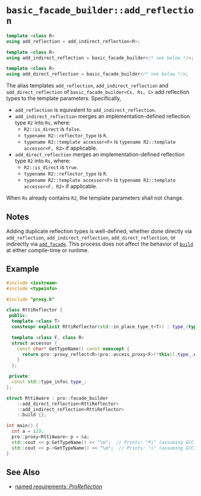 # `basic_facade_builder::add_reflection`

```cpp
template <class R>
using add_reflection = add_indirect_reflection<R>;

template <class R>
using add_indirect_reflection = basic_facade_builder</* see below */>;

template <class R>
using add_direct_reflection = basic_facade_builder</* see below */>;
```

The alias templates `add_reflection`, `add_indirect_reflection` and `add_direct_reflection` of `basic_facade_builder<Cs, Rs, C>` add reflection types to the template parameters. Specifically,

- `add_reflection` is equivalent to `add_indirect_reflection`.
- `add_indirect_reflection` merges an implementation-defined reflection type `R2` into `Rs`, where:
  - `R2::is_direct` is `false`.
  - `typename R2::reflector_type` is `R`.
  - `typename R2::template accessor<F>` is `typename R2::template accessor<F, R2>` if applicable.
- `add_direct_reflection` merges an implementation-defined reflection type `R2` into `Rs`, where:
  - `R2::is_direct` is `true`.
  - `typename R2::reflector_type` is `R`.
  - `typename R2::template accessor<F>` is `typename R2::template accessor<F, R2>` if applicable.

When `Rs` already contains `R2`, the template parameters shall not change.

## Notes

Adding duplicate reflection types is well-defined, whether done directly via `add_reflection`, `add_indirect_reflection`, `add_direct_reflection`, or indirectly via [`add_facade`](add_facade.md). This process does not affect the behavior of [`build`](build.md) at either compile-time or runtime.

## Example

```cpp
#include <iostream>
#include <typeinfo>

#include "proxy.h"

class RttiReflector {
 public:
  template <class T>
  constexpr explicit RttiReflector(std::in_place_type_t<T>) : type_(typeid(T)) {}

  template <class F, class R>
  struct accessor {
    const char* GetTypeName() const noexcept {
      return pro::proxy_reflect<R>(pro::access_proxy<F>(*this)).type_.name();
    }
  };

 private:
  const std::type_info& type_;
};

struct RttiAware : pro::facade_builder
    ::add_direct_reflection<RttiReflector>
    ::add_indirect_reflection<RttiReflector>
    ::build {};

int main() {
  int a = 123;
  pro::proxy<RttiAware> p = &a;
  std::cout << p.GetTypeName() << "\n";  // Prints: "Pi" (assuming GCC)
  std::cout << p->GetTypeName() << "\n";  // Prints: "i" (assuming GCC)
}
```

## See Also

- [named requirements: *ProReflection*](../ProReflection.md)
